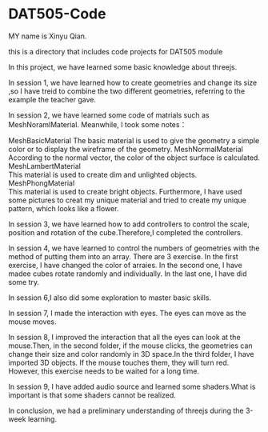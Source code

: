 # DAT505-Code
MY name is Xinyu Qian.

this is a directory that includes code projects for DAT505 module

In this project, we have learned some basic knowledge about threejs.

In session 1, we have learned how to create geometries and change its size ,so I have treid to combine the two different geometries, referring to the example the teacher gave.

In session 2, we have learned some code of matrials such as MeshNoramlMaterial. Meanwhile, I took some notes：

MeshBasicMaterial
The basic material is used to give the geometry a simple color or to display the wireframe of the geometry.
MeshNormalMaterial	 
According to the normal vector, the color of the object surface is calculated.
MeshLambertMaterial	 
This  material is used to create dim and unlighted objects.
MeshPhongMaterial	 
This material is used to create bright objects.
Furthermore, I have used some pictures to creat my unique material and tried to create my unique pattern, which looks like a flower.

In session 3, we have learned how to add controllers to control the scale, position and rotation of the cube.Therefore,I completed the controllers.

In session 4, we have learned to control the numbers of  geometries with the method of putting them into an array.
There are 3 exercise. In the first exercise, I have changed the color of arraies. In the second one, I have madee cubes rotate randomly and individually. In the last one, I have did some try.

In session 6,I also did some exploration to master basic skills.


In session 7, I made the interaction with eyes. The eyes can move as the mouse moves.

In session 8, I improved the interaction that all the eyes can look at the mouse.Then, in the second folder, if the mouse clicks, the geometries can change their size and color randomly in 3D space.In the third folder, I have imported 3D objects. If the mouse touches them, they will turn red. However, this exercise needs to be waited for a long time.

In session 9, I have added audio source and learned some shaders.What is important is that some shaders cannot be realized.

In conclusion, we had a preliminary understanding of threejs during the 3-week learning.

